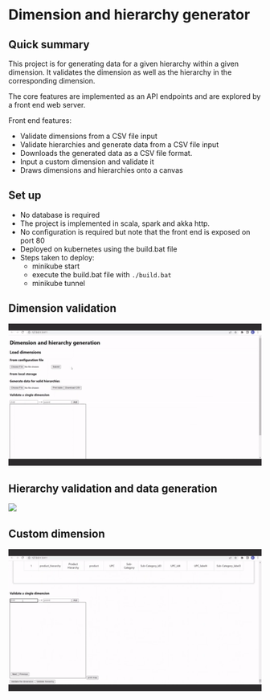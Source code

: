 # Dimension and hierarchy generator
## Quick summary
This project is for generating data for a given hierarchy within a given dimension.
It validates the dimension as well as the hierarchy in the corresponding dimension.

The core features are implemented as an API endpoints and are explored by a front end web server.

Front end features:
- Validate dimensions from a CSV file input
- Validate hierarchies and generate data from a CSV file input
- Downloads the generated data as a CSV file format.
- Input a custom dimension and validate it
- Draws dimensions and hierarchies onto a canvas

## Set up
- No database is required
- The project is implemented in scala, spark and akka http.
- No configuration is required but note that the front end is exposed on port 80
- Deployed on kubernetes using the build.bat file
- Steps taken to deploy:
    - minikube start
    - execute the build.bat file with `./build.bat`
    - minikube tunnel

## Dimension validation
![](./gifs/dimension_validation_fast.gif)

## Hierarchy validation and data generation
![](./gifs/data_generation.gif)

## Custom dimension
![](./gifs/canvas.gif)
